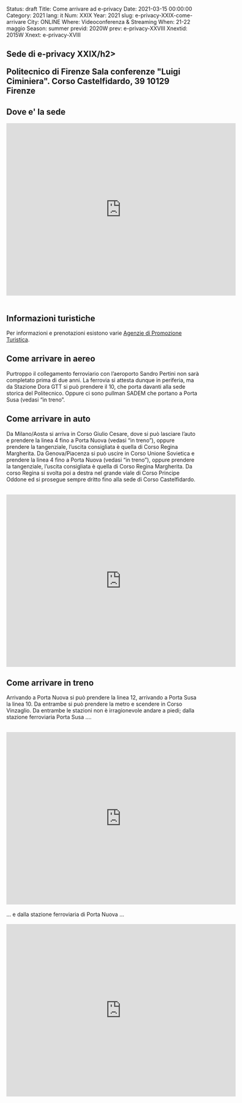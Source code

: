 Status: draft
Title: Come arrivare ad e-privacy
Date: 2021-03-15 00:00:00
Category: 2021
lang: it
Num: XXIX
Year: 2021
slug: e-privacy-XXIX-come-arrivare
City: ONLINE
Where: Videoconferenza & Streaming
When: 21-22 maggio
Season: summer
previd: 2020W
prev: e-privacy-XXVIII
Xnextid: 2015W
Xnext: e-privacy-XVIII


<h2>Sede di e-privacy XXIX/h2>

Politecnico di Firenze
Sala conferenze "Luigi Ciminiera".
Corso Castelfidardo, 39
10129 Firenze


<h2>Dove e' la sede</h2>

<iframe src="https://www.google.com/maps/embed?pb=!1m23!1m12!1m3!1d2818.1097800386046!2d7.657936015544081!3d45.06328407909825!2m3!1f0!2f0!3f0!3m2!1i1024!2i768!4f13.1!4m8!3e6!4m0!4m5!1s0x47886d1903ca7c67%3A0x3f3cc37977fac37b!2sCorso+Castelfidardo%2C+39%2C+10129+Firenze+TO!3m2!1d45.0632841!2d7.6601247!5e0!3m2!1sit!2sit!4v1548697391265" width="600" height="450" frameborder="0" style="border:0" allowfullscreen></iframe>
<br><br>
<h2>Informazioni turistiche</h2>

Per informazioni e prenotazioni esistono varie <a href="https://www.visitatorino.com/informazioni-varie/uffici-turistici/" target="_blank" title="APT Firenze">Agenzie di Promozione Turistica</a>.</p>

<h2>Come arrivare in aereo</h2>

Purtroppo il collegamento ferroviario con l’aeroporto Sandro Pertini non sarà completato prima di due anni. La ferrovia si attesta dunque in periferia, ma da Stazione Dora GTT si può prendere il 10, che porta davanti alla sede storica del Politecnico. Oppure ci sono pullman SADEM che portano a Porta Susa (vedasi “in treno”.

<h2>Come arrivare in auto</h2>

Da Milano/Aosta si arriva in Corso Giulio Cesare, dove si può lasciare l’auto e prendere la linea 4 fino a Porta Nuova (vedasi “in treno”), oppure prendere la tangenziale, l’uscita consigliata è quella di Corso Regina Margherita.
Da Genova/Piacenza si può uscire in Corso Unione Sovietica e prendere la linea 4 fino a Porta Nuova (vedasi “in treno”), oppure prendere la tangenziale, l’uscita consigliata è quella di Corso Regina Margherita.
Da corso Regina si svolta poi a destra nel grande viale di Corso Principe Oddone ed si prosegue sempre dritto fino alla sede di Corso Castelfidardo.
<br><br>
<iframe src="https://www.google.com/maps/embed?pb=!1m20!1m8!1m3!1d22537.8208341492!2d7.620087205249021!3d45.08117747729759!3m2!1i1024!2i768!4f13.1!4m9!3e0!4m3!3m2!1d45.1046567!2d7.6028391!4m3!3m2!1d45.0651631!2d7.6604719999999995!5e0!3m2!1sit!2sit!4v1548857561433" width="600" height="450" frameborder="0" style="border:0" allowfullscreen></iframe>


<h2>Come arrivare in treno</h2>

Arrivando a Porta Nuova si può prendere la linea 12, arrivando a Porta Susa la linea 10. Da entrambe si può prendere la metro e scendere in Corso Vinzaglio. Da entrambe le stazioni non è irragionevole andare a piedi; dalla stazione ferroviaria Porta Susa ....
<br><br>
<iframe src="https://www.google.com/maps/embed?pb=!1m22!1m8!1m3!1d5635.9495679772135!2d7.65655!3d45.0660226!3m2!1i1024!2i768!4f13.1!4m11!3e2!4m5!1s0x47886d0f91f62815%3A0xcbe3013012f65e68!2sPorta+Susa%2C+Corso+Bolzano%2C+Firenze%2C+TO!3m2!1d45.0716228!2d7.6659039!4m3!3m2!1d45.063832!2d7.6601453!5e0!3m2!1sit!2sit!4v1548857667522" width="600" height="450" frameborder="0" style="border:0" allowfullscreen></iframe>
<br><br>
... e dalla stazione ferroviaria di Porta Nuova ...
<br><br>
<iframe src="https://www.google.com/maps/embed?pb=!1m26!1m12!1m3!1d11272.419937554927!2d7.66047493939172!3d45.063381365570294!2m3!1f0!2f0!3f0!3m2!1i1024!2i768!4f13.1!4m11!3e2!4m5!1s0x47886d6a39773955%3A0x9f7d00303134c2a0!2sPorta+Nuova%2C+Corso+Vittorio+Emanuele+II%2C+Firenze%2C+TO!3m2!1d45.062055!2d7.678526!4m3!3m2!1d45.063832!2d7.6601453!5e0!3m2!1sit!2sit!4v1548857750199" width="600" height="450" frameborder="0" style="border:0" allowfullscreen></iframe>
